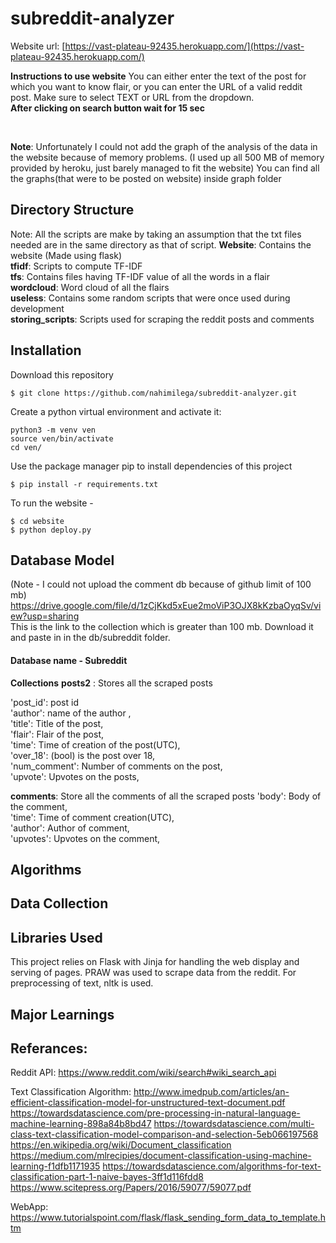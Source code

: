 
# subreddit-analyzer

Website url: [https://vast-plateau-92435.herokuapp.com/](https://vast-plateau-92435.herokuapp.com/) </br>

**Instructions to use website**
You can either enter the text of the post for which you want to know flair, or you can enter the URL of a valid reddit post. Make sure to select TEXT or URL from the dropdown. </br>
**After clicking on search button wait for 15 sec**

</br>



**Note**: Unfortunately I could not add the graph of the analysis of the data in the website because of memory problems. (I used up all 500 MB of memory provided by heroku, just barely managed to fit the website)
You can find all the graphs(that were to be posted on website) inside graph folder
## Directory Structure
Note: All the scripts are make by taking an assumption that the txt files needed are in the same directory as that of script.
**Website**: Contains the website (Made using flask) </br>
**tfidf**: Scripts to compute TF-IDF </br>
**tfs**: Contains files having TF-IDF value of all the words in a flair </br>
**wordcloud**: Word cloud of all the flairs </br>
**useless**: Contains some random scripts that were once used during development </br>
**storing_scripts**: Scripts used for scraping the reddit posts and comments </br>


## Installation

Download this repository
```
$ git clone https://github.com/nahimilega/subreddit-analyzer.git
```
Create a python virtual environment and activate it:
```
python3 -m venv ven
source ven/bin/activate
cd ven/
```

Use the package manager pip to install dependencies of this project
```
$ pip install -r requirements.txt
```

To run the website -
```
$ cd website
$ python deploy.py

```


## Database Model
(Note - I could not upload the comment db because of github limit of 100 mb) </br>
https://drive.google.com/file/d/1zCjKkd5xEue2moViP3OJX8kKzbaOyqSv/view?usp=sharing   </br>
This is the link to the collection which is greater than 100 mb. Download it and paste in in the db/subreddit folder.
#### Database name - Subreddit

**Collections**
**posts2** : Stores all the scraped posts

'post_id': post id  </br>
'author': name of the author , </br>
'title': Title of the post, </br>
'flair': Flair of the post, </br>
'time': Time of creation of the post(UTC), </br>
'over_18': (bool) is the post over 18, </br>
'num_comment': Number of comments on the post, </br>
'upvote': Upvotes on the posts, </br>

**comments**: Store all the comments of all the scraped posts
'body': Body of the comment, </br>
'time': Time of comment creation(UTC), </br>
'author': Author of comment, </br>
'upvotes': Upvotes on the comment, </br>

## Algorithms

## Data Collection

## Libraries Used
This project relies on Flask with Jinja for handling the web display and serving of pages. PRAW was used to scrape data from the reddit. For preprocessing of text, nltk is used.

## Major Learnings

## Referances:

Reddit API:
https://www.reddit.com/wiki/search#wiki_search_api

Text Classification Algorithm:
http://www.imedpub.com/articles/an-efficient-classification-model-for-unstructured-text-document.pdf
https://towardsdatascience.com/pre-processing-in-natural-language-machine-learning-898a84b8bd47
https://towardsdatascience.com/multi-class-text-classification-model-comparison-and-selection-5eb066197568
https://en.wikipedia.org/wiki/Document_classification
https://medium.com/mlrecipies/document-classification-using-machine-learning-f1dfb1171935
https://towardsdatascience.com/algorithms-for-text-classification-part-1-naive-bayes-3ff1d116fdd8
https://www.scitepress.org/Papers/2016/59077/59077.pdf

WebApp:
https://www.tutorialspoint.com/flask/flask_sending_form_data_to_template.htm
